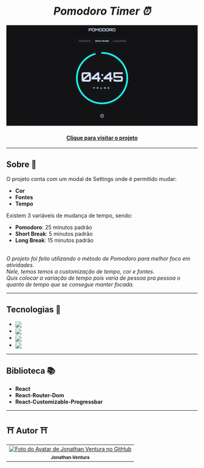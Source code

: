 <i class="devicon-react-original colored">
  <h1 align="center">
    Pomodoro Timer ⏰ 
  </h1>
</i>


![Resultado final do projeto](https://github.com/JonGlazkov/PomodoroTimer/blob/main/timer/src/assets/pomodoro-finalizado.png)

<h4 align="center"><a href="https://pomodoro-timer-topaz.vercel.app">Clique para visitar o projeto</a></h4>

---

## Sobre 💭

O projeto conta com um modal de Settings onde é permitido mudar:

- **Cor**
- **Fontes**
- **Tempo**

Existem 3 variáveis de mudança de tempo, sendo:

- **Pomodoro**: 25 minutos padrão
- **Short Break**: 5 minutos padrão
- **Long Break**: 15 minutos padrão


<br>

<i class="devicon-react-original colored">
O projeto foi feito utilizando o método de Pomodoro para melhor foco em atividades.<br>
Nele, temos temos a customização de tempo, cor e fontes.<br>
Quis colocar a variação de tempo pois varia de pessoa pra pessoa o quanto de tempo que se consegue manter focada.
</i>

---

## Tecnologias 🚀

- **<img src="https://cdn.jsdelivr.net/gh/devicons/devicon/icons/html5/html5-original-wordmark.svg" align="center" height="40px" />**
- **<img src="https://cdn.jsdelivr.net/gh/devicons/devicon/icons/sass/sass-original.svg" align="center" height="40px" />**
- **<img src="https://cdn.jsdelivr.net/gh/devicons/devicon/icons/javascript/javascript-original.svg" align="center" height="35px" />**
- **<img src="https://cdn.jsdelivr.net/gh/devicons/devicon/icons/react/react-original.svg" align="center" height="35px"/>**

---

## Biblioteca 📚

- **React**
- **React-Router-Dom**
- **React-Customizable-Progressbar**

---

## ⛩ Autor ⛩<br>
<table>
  <tr>
    <td align="center">
      <a href="https://jonglazkov.github.io">
        <img src="https://cdn.discordapp.com/attachments/516398929571741698/975983326403891230/jon-animated.png" width="100px;" alt="Foto do Avatar de Jonathan Ventura no GitHub"/><br>
        <sub>
          <b>Jonathan Ventura</b>
        </sub>
      </a>
    </td>
  </tr>
</table>
